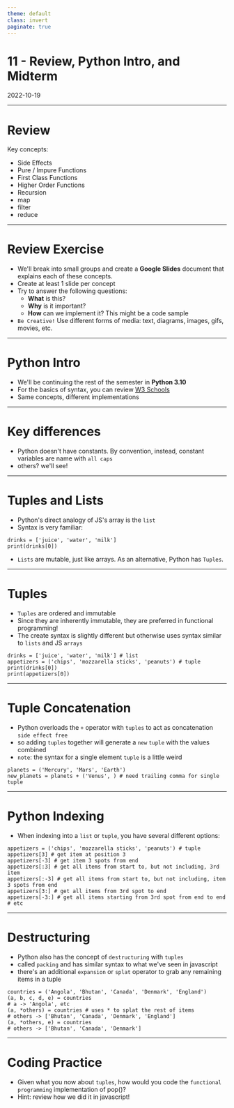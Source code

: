 ```yaml
---
theme: default
class: invert
paginate: true
---
```


# 11 - Review, Python Intro, and Midterm
2022-10-19

---

# Review

Key concepts:

- Side Effects
- Pure / Impure Functions
- First Class Functions
- Higher Order Functions
- Recursion
- map
- filter
- reduce

---

# Review Exercise

- We'll break into small groups and create a **Google Slides** document that explains each of these concepts.
- Create at least 1 slide per concept
- Try to answer the following questions:
    - **What** is this?
	- **Why** is it important?
	- **How** can we implement it? This might be a code sample
- `Be Creative!` Use different forms of media: text, diagrams, images, gifs, movies, etc.

---

# Python Intro

- We'll be continuing the rest of the semester in **Python 3.10**
- For the basics of syntax, you can review [W3 Schools](https://www.w3schools.com/python/)
- Same concepts, different implementations

---

# Key differences

- Python doesn't have constants. By convention, instead, constant variables are name with `all caps`
- others? we'll see!

---

# Tuples and Lists

- Python's direct analogy of JS's array is the `list`
- Syntax is very familiar:
```
drinks = ['juice', 'water', 'milk']
print(drinks[0])
```
- `Lists` are mutable, just like arrays. As an alternative, Python has `Tuples`.

---

# Tuples

- `Tuples` are ordered and immutable
- Since they are inherently immutable, they are preferred in functional programming!
- The create syntax is slightly different but otherwise uses syntax similar to `lists` and JS `arrays`
```
drinks = ['juice', 'water', 'milk'] # list
appetizers = ('chips', 'mozzarella sticks', 'peanuts') # tuple
print(drinks[0])
print(appetizers[0])
```

---

# Tuple Concatenation

- Python overloads the `+` operator with `tuples` to act as concatenation `side effect free`
- so adding `tuples` together will generate a `new` `tuple` with the values combined
- `note`: the syntax for a single element `tuple` is a little weird

```
planets = ('Mercury', 'Mars', 'Earth')
new_planets = planets + ('Venus', ) # need trailing comma for single tuple
```

---

# Python Indexing

- When indexing into a `list` or `tuple`, you have several different options:

```
appetizers = ('chips', 'mozzarella sticks', 'peanuts') # tuple
appetizers[3] # get item at position 3
appetizers[-3] # get item 3 spots from end
appetizers[:3] # get all items from start to, but not including, 3rd item
appetizers[:-3] # get all items from start to, but not including, item 3 spots from end
appetizers[3:] # get all items from 3rd spot to end
appetizers[-3:] # get all items starting from 3rd spot from end to end
# etc
```

---

# Destructuring

- Python also has the concept of `destructuring` with `tuples`
- called `packing` and has similar syntax to what we've seen in javascript
- there's an additional `expansion` or `splat` operator to grab any remaining items in a tuple

```
countries = ('Angola', 'Bhutan', 'Canada', 'Denmark', 'England')
(a, b, c, d, e) = countries
# a -> 'Angola', etc
(a, *others) = countries # uses * to splat the rest of items
# others -> ['Bhutan', 'Canada', 'Denmark', 'England']
(a, *others, e) = countries
# others -> ['Bhutan', 'Canada', 'Denmark']

```

---

# Coding Practice

- Given what you now about `tuples`, how would you code the `functional programming` implementation of pop()?
- Hint: review how we did it in javascript!

